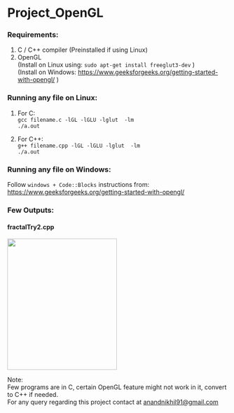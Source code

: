 # Project_OpenGL

### Requirements: <br/>
1. C / C++ compiler (Preinstalled if using Linux) 
2. OpenGL <br/>
(Install on Linux using: ```sudo apt-get install freeglut3-dev``` ) <br/>
(Install on Windows: https://www.geeksforgeeks.org/getting-started-with-opengl/ ) <br/>

### Running any file on Linux: <br/>
1. For C: <br/>
  ```gcc filename.c -lGL -lGLU -lglut  -lm ```<br/>
  ```./a.out```<br/>
  
2. For C++:<br/>
  ```g++ filename.cpp -lGL -lGLU -lglut  -lm ```<br/>
  ```./a.out```<br/>

### Running any file on Windows: <br/>
Follow `windows + Code::Blocks` instructions from: https://www.geeksforgeeks.org/getting-started-with-opengl/

### Few Outputs: <br/>
#### fractalTry2.cpp
<img src="https://github.com/anandnkhl/Project_OpenGL/blob/master/fractalTry2.png" width="250" height="300" />

Note: <br/>
Few programs are in C, certain OpenGL feature might not work in it, convert to C++ if needed.<br/>
For any query regarding this project contact at anandnikhil91@gmail.com
